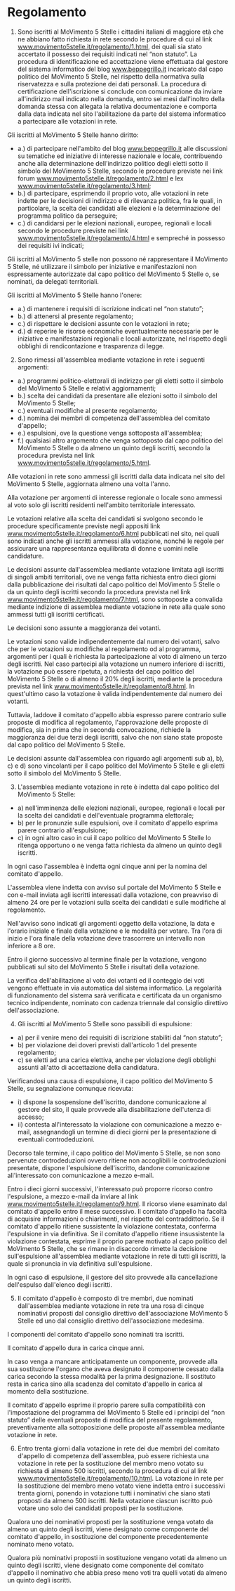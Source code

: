 # Regolamento

1. Sono iscritti al MoVimento 5 Stelle i cittadini italiani di maggiore età che ne abbiano fatto richiesta in rete secondo le procedure di cui al link www.movimento5stelle.it/regolamento/1.html, dei quali sia stato accertato il possesso dei requisiti indicati nel “non statuto”. La procedura di identificazione ed accettazione viene effettuata dal gestore del sistema informatico del blog www.beppegrillo.it incaricato dal capo politico del MoVimento 5 Stelle, nel rispetto della normativa sulla riservatezza e sulla protezione dei dati personali. La procedura di certificazione dell'iscrizione si conclude con comunicazione da inviare all'indirizzo mail indicato nella domanda, entro sei mesi dall'inoltro della domanda stessa con allegata la relativa documentazione e comporta dalla data indicata nel sito l'abilitazione da parte del sistema informatico a partecipare alle votazioni in rete.

  Gli iscritti al MoVimento 5 Stelle hanno diritto:

  - a.) di partecipare nell'ambito del blog www.beppegrillo.it alle discussioni su tematiche ed iniziative di interesse nazionale e locale, contribuendo anche alla determinazione dell'indirizzo politico degli eletti sotto il simbolo del MoVimento 5 Stelle, secondo le procedure previste nei link forum www.movimento5stelle.it/regolamento/2.html e lex www.movimento5stelle.it/regolamento/3.html;
  - b.) di partecipare, esprimendo il proprio voto, alle votazioni in rete indette per le decisioni di indirizzo e di rilevanza politica, fra le quali, in particolare, la scelta dei candidati alle elezioni e la determinazione del programma politico da perseguire;
  - c.) di candidarsi per le elezioni nazionali, europee, regionali e locali secondo le procedure previste nei link www.movimento5stelle.it/regolamento/4.html e sempreché in possesso dei requisiti ivi indicati;

  Gli iscritti al MoVimento 5 stelle non possono né rappresentare il MoVimento 5 Stelle, né utilizzare il simbolo per iniziative e manifestazioni non espressamente autorizzate dal capo politico del MoVimento 5 Stelle o, se nominati, da delegati territoriali.

  Gli iscritti al MoVimento 5 Stelle hanno l'onere:

  - a.) di mantenere i requisiti di iscrizione indicati nel “non statuto”;
  - b.) di attenersi al presente regolamento;
  - c.) di rispettare le decisioni assunte con le votazioni in rete;
  - d.) di reperire le risorse economiche eventualmente necessarie per le iniziative e manifestazioni regionali e locali autorizzate, nel rispetto degli obblighi di rendicontazione e trasparenza di legge.

2. Sono rimessi all'assemblea mediante votazione in rete i seguenti argomenti:

  - a.) programmi politico-elettorali di indirizzo per gli eletti sotto il simbolo del MoVimento 5 Stelle e relativi aggiornamenti;
  - b.) scelta dei candidati da presentare alle elezioni sotto il simbolo del MoVimento 5 Stelle;
  - c.) eventuali modifiche al presente regolamento;
  - d.) nomina dei membri di competenza dell'assemblea del comitato d'appello;
  - e.) espulsioni, ove la questione venga sottoposta all'assemblea;
  - f.) qualsiasi altro argomento che venga sottoposto dal capo politico del MoVimento 5 Stelle  o da almeno un quinto degli iscritti, secondo la procedura prevista nel link www.movimento5stelle.it/regolamento/5.html.

  Alle votazioni in rete sono ammessi gli iscritti dalla data indicata nel sito del MoVimento 5 Stelle, aggiornata almeno una volta l'anno.

  Alla votazione per argomenti di interesse regionale o locale sono ammessi al voto solo gli iscritti residenti nell'ambito territoriale interessato.

  Le votazioni relative alla scelta dei candidati si svolgono secondo le procedure specificamente previste negli appositi link www.movimento5stelle.it/regolamento/6.html pubblicati nel sito, nei quali sono indicati anche gli iscritti ammessi alla votazione, nonché le regole per assicurare una rappresentanza equilibrata di donne e uomini nelle candidature.

  Le decisioni assunte dall'assemblea mediante votazione limitata agli iscritti di singoli ambiti territoriali, ove ne venga fatta richiesta entro dieci giorni dalla pubblicazione dei risultati dal capo politico del MoVimento 5 Stelle o da un quinto degli iscritti secondo la procedura prevista nel link www.movimento5stelle.it/regolamento/7.html, sono sottoposte a convalida mediante indizione di assemblea mediante votazione in rete alla quale sono ammessi tutti gli iscritti certificati.

  Le decisioni sono assunte a maggioranza dei votanti.

  Le votazioni sono valide indipendentemente dal numero dei votanti, salvo che per le votazioni su modifiche al regolamento od al programma, argomenti per i quali è richiesta la partecipazione al voto di almeno un terzo degli iscritti. Nel caso partecipi alla votazione un numero inferiore di iscritti, la votazione può essere ripetuta, a richiesta del capo politico del MoVimento 5 Stelle o di almeno il 20% degli iscritti, mediante la procedura prevista nel link www.movimento5stelle.it/regolamento/8.html. In quest'ultimo caso la votazione è valida indipendentemente dal numero dei votanti.

  Tuttavia, laddove il comitato d'appello abbia espresso parere contrario sulle proposte di modifica al regolamento, l'approvazione delle proposte di modifica, sia in prima che in seconda convocazione, richiede la maggioranza dei due terzi degli iscritti, salvo che non siano state proposte dal capo politico del MoVimento 5 Stelle.

  Le decisioni assunte dall'assemblea con riguardo agli argomenti sub a), b), c) e d) sono vincolanti per il capo politico del MoVimento 5 Stelle e gli eletti sotto il simbolo del MoVimento 5 Stelle.

3. L'assemblea mediante votazione in rete è indetta dal capo politico del MoVimento 5 Stelle:

  - a) nell'imminenza delle elezioni nazionali, europee, regionali e locali per la scelta dei candidati e dell'eventuale programma elettorale;
  - b) per le pronunzie sulle espulsioni, ove il comitato d'appello esprima parere contrario all'espulsione;
  - c) in ogni altro caso in cui il capo politico del MoVimento 5 Stelle lo ritenga opportuno o ne venga fatta richiesta da almeno un quinto degli iscritti.

  In ogni caso l'assemblea è indetta ogni cinque anni per la nomina del comitato d'appello.

  L'assemblea viene indetta con avviso sul portale del MoVimento 5 Stelle e con e-mail inviata agli iscritti interessati dalla votazione, con preavviso di almeno 24 ore per le votazioni sulla scelta dei candidati e sulle modifiche al regolamento.

  Nell'avviso sono indicati gli argomenti oggetto della votazione, la data e l'orario iniziale e finale della votazione e le modalità per votare. Tra l'ora di inizio e l'ora finale della votazione deve trascorrere un intervallo non inferiore a 8 ore.

  Entro il giorno successivo al termine finale per la votazione, vengono pubblicati sul sito del MoVimento 5 Stelle i risultati della votazione.

  La verifica dell'abilitazione al voto dei votanti ed il conteggio dei voti vengono effettuate in via automatica dal sistema informatico. La regolarità di funzionamento del sistema sarà verificata e certificata da un organismo tecnico indipendente, nominato con cadenza triennale dal consiglio direttivo dell'associazione.

4. Gli iscritti al MoVimento 5 Stelle sono passibili di espulsione:

  - a) per il venire meno dei requisiti di iscrizione stabiliti dal “non statuto”;
  - b) per violazione dei doveri previsti dall'articolo 1 del presente regolamento;
  - c) se eletti ad una carica elettiva, anche per violazione degli obblighi assunti all'atto di accettazione della candidatura.

  Verificandosi una causa di espulsione, il capo politico del MoVimento 5 Stelle, su segnalazione comunque ricevuta:

  - i) dispone la sospensione dell'iscritto, dandone comunicazione al gestore del sito, il quale provvede alla disabilitazione dell'utenza di accesso;
  - ii) contesta all'interessato la violazione con comunicazione a mezzo e-mail, assegnandogli un termine di dieci giorni per la presentazione di eventuali controdeduzioni.

  Decorso tale termine, il capo politico del MoVimento 5 Stelle, se non sono pervenute controdeduzioni ovvero ritiene non accoglibili le controdeduzioni presentate, dispone l'espulsione dell'iscritto, dandone comunicazione all'interessato con comunicazione a mezzo e-mail.

  Entro i dieci giorni successivi, l'interessato può proporre ricorso contro l'espulsione, a mezzo e-mail da inviare al link www.movimento5stelle.it/regolamento/9.html. Il ricorso viene esaminato dal comitato d'appello entro il mese successivo. Il comitato d'appello ha facoltà di acquisire informazioni o chiarimenti, nel rispetto del contraddittorio. Se il comitato d'appello ritiene sussistente la violazione contestata, conferma l'espulsione in via definitiva. Se il comitato d'appello ritiene insussistente la violazione contestata, esprime il proprio parere motivato al capo politico del MoVimento 5 Stelle, che se rimane in disaccordo rimette la decisione sull'espulsione all'assemblea mediante votazione in rete di tutti gli iscritti, la quale si pronuncia in via definitiva sull'espulsione.

  In ogni caso di espulsione, il gestore del sito provvede alla cancellazione dell'espulso dall'elenco degli iscritti.

5. Il comitato d'appello è composto di tre membri, due nominati dall'assemblea mediante votazione in rete tra una rosa di cinque nominativi proposti dal consiglio direttivo  dell'associazione MoVimento 5 Stelle ed uno dal consiglio direttivo dell'associazione medesima.

  I componenti del comitato d'appello sono nominati tra iscritti.

  Il comitato d'appello dura in carica cinque anni.

  In caso venga a mancare anticipatamente un componente, provvede alla sua sostituzione l'organo che aveva designato il componente cessato dalla carica secondo la stessa modalità per la prima designazione. Il sostituto resta in carica sino alla scadenza del comitato d'appello in carica al momento della sostituzione.

  Il comitato d'appello esprime il proprio parere sulla compatibilità con l'impostazione del  programma del MoVimento 5 Stelle ed i principi del “non statuto” delle eventuali proposte di modifica del presente regolamento, preventivamente alla sottoposizione delle proposte all'assemblea mediante votazione in rete.

6. Entro trenta giorni dalla votazione in rete dei due membri del comitato d'appello di competenza dell'assemblea, può essere richiesta una votazione in rete per la sostituzione del membro meno votato su richiesta di almeno 500 iscritti, secondo la procedura di cui al link www.movimento5stelle.it/regolamento/10.html. La votazione in rete per la sostituzione del membro meno votato viene indetta entro i successivi trenta giorni, ponendo in votazione tutti i nominativi che siano stati proposti da almeno 500 iscritti. Nella votazione ciascun iscritto può votare uno solo dei candidati proposti per la sostituzione.

  Qualora uno dei nominativi proposti per la sostituzione venga votato da almeno un quinto degli iscritti, viene designato come componente del comitato d'appello, in sostituzione del componente precedentemente nominato meno votato.

  Qualora più nominativi proposti in sostituzione vengano votati da almeno un quinto degli iscritti, viene designato come componente del comitato d'appello il nominativo che abbia preso meno voti tra quelli votati da almeno un quinto degli iscritti.

